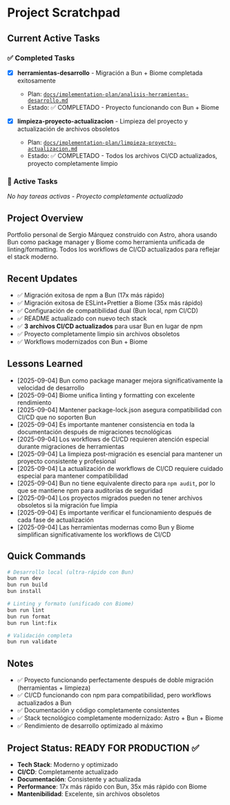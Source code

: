 # Project Scratchpad

## Current Active Tasks

### ✅ Completed Tasks

- [x] **herramientas-desarrollo** - Migración a Bun + Biome completada exitosamente
  - Plan: [`docs/implementation-plan/analisis-herramientas-desarrollo.md`](implementation-plan/analisis-herramientas-desarrollo.md)
  - Estado: ✅ COMPLETADO - Proyecto funcionando con Bun + Biome

- [x] **limpieza-proyecto-actualizacion** - Limpieza del proyecto y actualización de archivos obsoletos
  - Plan: [`docs/implementation-plan/limpieza-proyecto-actualizacion.md`](implementation-plan/limpieza-proyecto-actualizacion.md)
  - Estado: ✅ COMPLETADO - Todos los archivos CI/CD actualizados, proyecto completamente limpio

### 🔄 Active Tasks

_No hay tareas activas - Proyecto completamente actualizado_

## Project Overview

Portfolio personal de Sergio Márquez construido con Astro, ahora usando Bun como package manager y Biome como herramienta unificada de linting/formatting. Todos los workflows de CI/CD actualizados para reflejar el stack moderno.

## Recent Updates

- ✅ Migración exitosa de npm a Bun (17x más rápido)
- ✅ Migración exitosa de ESLint+Prettier a Biome (35x más rápido)
- ✅ Configuración de compatibilidad dual (Bun local, npm CI/CD)
- ✅ README actualizado con nuevo tech stack
- ✅ **3 archivos CI/CD actualizados** para usar Bun en lugar de npm
- ✅ Proyecto completamente limpio sin archivos obsoletos
- ✅ Workflows modernizados con Bun + Biome

## Lessons Learned

- [2025-09-04] Bun como package manager mejora significativamente la velocidad de desarrollo
- [2025-09-04] Biome unifica linting y formatting con excelente rendimiento
- [2025-09-04] Mantener package-lock.json asegura compatibilidad con CI/CD que no soporten Bun
- [2025-09-04] Es importante mantener consistencia en toda la documentación después de migraciones tecnológicas
- [2025-09-04] Los workflows de CI/CD requieren atención especial durante migraciones de herramientas
- [2025-09-04] La limpieza post-migración es esencial para mantener un proyecto consistente y profesional
- [2025-09-04] La actualización de workflows de CI/CD requiere cuidado especial para mantener compatibilidad
- [2025-09-04] Bun no tiene equivalente directo para `npm audit`, por lo que se mantiene npm para auditorías de seguridad
- [2025-09-04] Los proyectos migrados pueden no tener archivos obsoletos si la migración fue limpia
- [2025-09-04] Es importante verificar el funcionamiento después de cada fase de actualización
- [2025-09-04] Las herramientas modernas como Bun y Biome simplifican significativamente los workflows de CI/CD

## Quick Commands

```bash
# Desarrollo local (ultra-rápido con Bun)
bun run dev
bun run build
bun install

# Linting y formato (unificado con Biome)
bun run lint
bun run format
bun run lint:fix

# Validación completa
bun run validate
```

## Notes

- ✅ Proyecto funcionando perfectamente después de doble migración (herramientas + limpieza)
- ✅ CI/CD funcionando con npm para compatibilidad, pero workflows actualizados a Bun
- ✅ Documentación y código completamente consistentes
- ✅ Stack tecnológico completamente modernizado: Astro + Bun + Biome
- ✅ Rendimiento de desarrollo optimizado al máximo

## Project Status: READY FOR PRODUCTION ✅

- **Tech Stack**: Moderno y optimizado
- **CI/CD**: Completamente actualizado
- **Documentación**: Consistente y actualizada
- **Performance**: 17x más rápido con Bun, 35x más rápido con Biome
- **Mantenibilidad**: Excelente, sin archivos obsoletos
